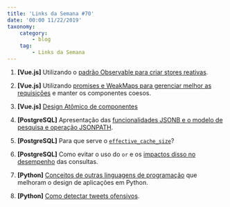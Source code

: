 ```yaml
---
title: 'Links da Semana #70'
date: '00:00 11/22/2019'
taxonomy:
    category:
        - blog
    tag:
        - Links da Semana
---
```


1.  **[Vue.js]** Utilizando o [padrão Observable para criar stores reativas](https://austincooper.dev/2019/08/09/vue-observable-state-store/).

1. **[Vue.js]** Utilizando [promises e WeakMaps para gerenciar melhor as requisições](https://medium.com/js-dojo/a-trick-up-vuexs-sleeve-promises-and-weakmaps-a7629042399b) e manter os componentes coesos.

1. **[Vue.js]** [Design Atômico de componentes](https://dev.to/sanfra1407/how-to-organize-your-components-using-the-atomic-design-dj3)

1. **[PostgreSQL]** Apresentação das [funcionalidades JSONB e o modelo de pesquisa e operação JSONPATH](http://filemirror.s3.amazonaws.com/jsonpath-pgday.it-2019.pdf).

1. **[PostgreSQL]** Para que serve o [`effective_cache_size`](https://www.cybertec-postgresql.com/en/effective_cache_size-what-it-means-in-postgresql/)?

1. **[PostgreSQL]** Como evitar o uso do `or` e os [impactos disso no desempenho](https://www.cybertec-postgresql.com/en/avoid-or-for-better-performance/) das consultas.

1. **[Python]** [Conceitos de outras linguagens de programação](https://8thlight.com/blog/mike-knepper/2019/11/05/polyglot-influence-in-python.html) que melhoram o design de aplicações em Python.

1. **[Python]** [Como detectar tweets ofensivos](https://towardsdatascience.com/how-to-detect-mean-tweets-with-machine-learning-deaa9dc6a8a8).
